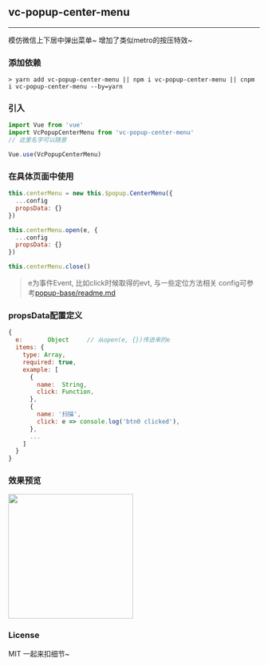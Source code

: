 
## vc-popup-center-menu

-----

模仿微信上下居中弹出菜单~ 增加了类似metro的按压特效~

### 添加依赖

```shell
> yarn add vc-popup-center-menu || npm i vc-popup-center-menu || cnpm i vc-popup-center-menu --by=yarn
```

### 引入

```javascript
import Vue from 'vue'
import VcPopupCenterMenu from 'vc-popup-center-menu'
// 这里名字可以随意

Vue.use(VcPopupCenterMenu)
```

### 在具体页面中使用

```javascript
this.centerMenu = new this.$popup.CenterMenu({
  ...config
  propsData: {}
})

this.centerMenu.open(e, {
  ...config
  propsData: {}
})

this.centerMenu.close()
```

> e为事件Event, 比如click时候取得的evt, 与一些定位方法相关
> config可参考[popup-base/readme.md](https://github.com/deepkolos/vc-popup/blob/master/packages/popup-base/readme.md)

### propsData配置定义

```js
{
  e:       Object     // 从open(e, {})传进来的e
  items: {
    type: Array,
    required: true,
    example: [
      {
        name:  String,
        click: Function,
      },
      {
        name: '扫描',
        click: e => console.log('btn0 clicked'),
      },
      ...
    ]
  }
}
```

### 效果预览

<div>
  <img src="https://raw.githubusercontent.com/deepkolos/vc-popup/master/static/popup-tile-press.gif" width = "250" alt="" style="display:inline-block;"/>
</div>

### License

MIT 一起来扣细节~
